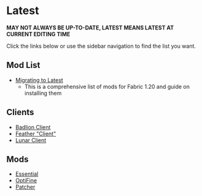 # Latest

**MAY NOT ALWAYS BE UP-TO-DATE, LATEST MEANS LATEST AT CURRENT EDITING TIME**

Click the links below or use the sidebar navigation to find the list you want.

## Mod List

* [Migrating to Latest](https://alternatives.microcontrollers.dev/latest/migrating)
    - This is a comprehensive list of mods for Fabric 1.20 and guide on installing them

## Clients

* [Badlion Client](https://alternatives.microcontrollers.dev/latest/badlion)
* [Feather "Client"](https://alternatives.microcontrollers.dev/latest/feather)
* [Lunar Client](https://alternatives.microcontrollers.dev/latest/lunar)

## Mods

* [Essential](https://alternatives.microcontrollers.dev/latest/essential)
* [OptiFine](https://alternatives.microcontrollers.dev/latest/optifine)
* [Patcher](https://alternatives.microcontrollers.dev/latest/patcher)
